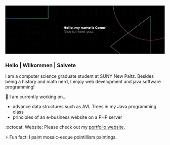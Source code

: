 ![My name is Conor. Nice to meet you.](./img/github-banner.png)

### Hello | Wilkommen | Salvete

I am a computer science graduate student at SUNY New Paltz.
Besides being a history and math nerd, I enjoy web development and java software programming!

:telescope: I am currently working on...
- advance data structures such as AVL Trees in my Java programming class
- principles of an e-business website on a PHP server

:octocat: Website: Please check out my [portfolio website](https://oriordac.github.io/portfolio-site/).

:zap: Fun fact: I paint mosaic-esque pointillism paintings.

